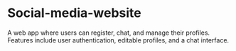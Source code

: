 # Social-media-website
A web app where users can register, chat, and manage their profiles. Features include user authentication, editable profiles, and a chat interface.
